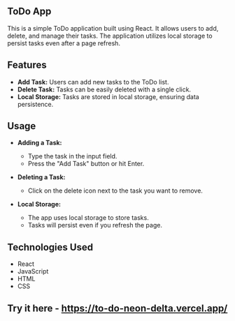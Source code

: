 ## ToDo App

This is a simple ToDo application built using React. It allows users to add, delete, and manage their tasks. The application utilizes local storage to persist tasks even after a page refresh.

## Features

- **Add Task:** Users can add new tasks to the ToDo list.
- **Delete Task:** Tasks can be easily deleted with a single click.
- **Local Storage:** Tasks are stored in local storage, ensuring data persistence.

## Usage

- **Adding a Task:**
  - Type the task in the input field.
  - Press the "Add Task" button or hit Enter.

- **Deleting a Task:**
  - Click on the delete icon next to the task you want to remove.

- **Local Storage:**
  - The app uses local storage to store tasks.
  - Tasks will persist even if you refresh the page.

## Technologies Used

- React
- JavaScript
- HTML
- CSS

## Try it here - https://to-do-neon-delta.vercel.app/
